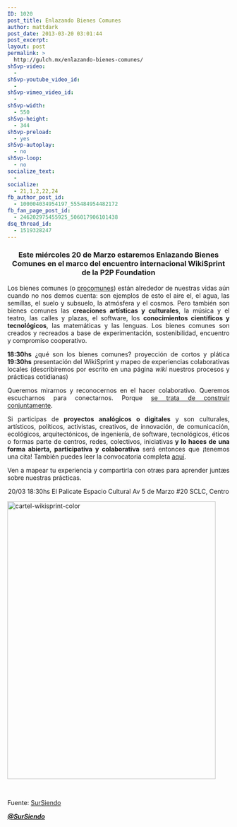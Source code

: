 ```yaml
---
ID: 1020
post_title: Enlazando Bienes Comunes
author: mattdark
post_date: 2013-03-20 03:01:44
post_excerpt:
layout: post
permalink: >
  http://gulch.mx/enlazando-bienes-comunes/
sh5vp-video:
  - 
sh5vp-youtube_video_id:
  - 
sh5vp-vimeo_video_id:
  - 
sh5vp-width:
  - 550
sh5vp-height:
  - 344
sh5vp-preload:
  - yes
sh5vp-autoplay:
  - no
sh5vp-loop:
  - no
socialize_text:
  - 
socialize:
  - 21,1,2,22,24
fb_author_post_id:
  - 100004034954197_555484954482172
fb_fan_page_post_id:
  - 246202975455925_506017906101438
dsq_thread_id:
  - 1519328247
---
```

<h3 style="text-align: center;">Este miércoles 20 de Marzo estaremos
<strong>Enlazando Bienes Comunes</strong>
en el marco del encuentro internacional
<strong>WikiSprint de la P2P Foundation</strong></h3>
<p style="text-align: justify;">Los bienes comunes (o <a href="http://sursiendo.com/blog/2012/03/procomun/">procomunes</a>) están alrededor de nuestras vidas aún cuando no nos demos cuenta: son ejemplos de esto el aire el, el agua, las semillas, el suelo y subsuelo, la atmósfera y el cosmos. Pero también son bienes comunes las <strong>creaciones artísticas y culturales</strong>, la música y el teatro, las calles y plazas, el software, los <strong>conocimientos científicos y tecnológicos</strong>, las matemáticas y las lenguas. Los bienes comunes son creados y recreados a base de experimentación, sostenibilidad, encuentro y compromiso cooperativo.</p>
<p style="text-align: justify;"><strong>18:30hs</strong> ¿qué son los bienes comunes? proyección de cortos y plática
<strong>19:30hs</strong> presentación del WikiSprint y mapeo de experiencias colaborativas locales (describiremos por escrito en una página <em>wiki</em> nuestros procesos y prácticas cotidianas)</p>
<p style="text-align: justify;">Queremos mirarnos y reconocernos en el hacer colaborativo. Queremos escucharnos para conectarnos. Porque <a href="http://sursiendo.com/blog/2013/03/se-trata-de-construir-conjuntamente/" target="_blank">se trata de construir conjuntamente</a>.</p>
<p style="text-align: justify;">Si participas de <strong>proyectos analógicos o digitales</strong> y son culturales, artísticos, políticos, activistas, creativos, de innovación, de comunicación, ecológicos, arquitectónicos, de ingeniería, de software, tecnológicos, éticos o formas parte de centros, redes, colectivos, iniciativas<strong> y lo haces de una forma abierta, participativa y colaborativa</strong> será entonces que ¡tenemos una cita! También puedes leer la convocatoria completa <a href="http://sursiendo.com/blog/2013/03/wikisprint-p2p-en-espanol/" target="_blank">aquí</a>.</p>
<p style="text-align: justify;">Ven a mapear tu experiencia y compartirla con otræs para aprender juntæs sobre nuestras prácticas.</p>
<p style="text-align: center;">20/03 18:30hs
El Palicate Espacio Cultural
Av 5 de Marzo #20
SCLC, Centro</p>
<img class="aligncenter" alt="cartel-wikisprint-color" src="http://sursiendo.com/blog/wp-content/uploads/2013/03/cartel-wikisprint-color.jpg" width="472" height="630" />

&nbsp;

Fuente: <a title="Enlazando Bienes Comunes" href="http://sursiendo.com/blog/2013/03/enlazando-bienes-comunes/">SurSiendo </a>

<a href="https://twitter.com/SurSiendo" target="_blank"><strong><em>@SurSiendo</em></strong></a>